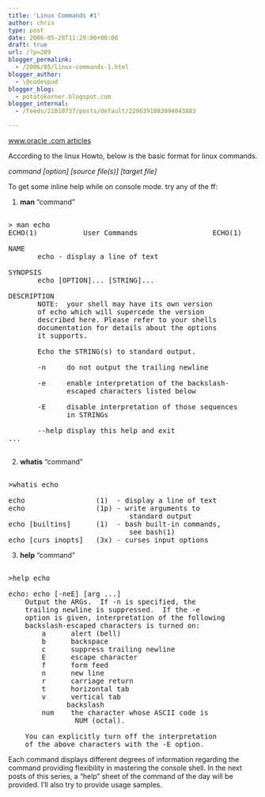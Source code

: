 ```yaml
---
title: 'Linux Commands #1'
author: chris
type: post
date: 2006-05-28T11:29:00+00:00
draft: true
url: /?p=289
blogger_permalink:
  - /2006/05/linux-commands-1.html
blogger_author:
  - \@codespud
blogger_blog:
  - potatokorner.blogspot.com
blogger_internal:
  - /feeds/21010737/posts/default/2296391083094043883

---
```

[www.oracle .com articles][1]

According to the linux Howto, below is the basic format for linux commands.

<span style="font-style:italic;">command [option] [source file(s)] [target file]</span>

To get some inline help while on console mode. try any of the ff:

1) <span style="font-weight:bold;">man</span> &#8220;command&#8221;

<pre><br />> man echo <br />ECHO(1)           User Commands                  ECHO(1)<br /><br />NAME<br />       echo - display a line of text<br /><br />SYNOPSIS<br />       echo [OPTION]... [STRING]...<br /><br />DESCRIPTION<br />       NOTE:  your shell may have its own version <br />       of echo which will supercede the version <br />       described here. Please refer to your shells<br />       documentation for details about the options <br />       it supports.<br /><br />       Echo the STRING(s) to standard output.<br /><br />       -n     do not output the trailing newline<br /><br />       -e     enable interpretation of the backslash-<br />              escaped characters listed below<br /><br />       -E     disable interpretation of those sequences <br />              in STRINGs<br /><br />       --help display this help and exit<br />...<br /><br /></pre>

2) <span style="font-weight:bold;">whatis</span> &#8220;command&#8221;

<pre><br />>whatis echo<br /><br />echo                 (1)  - display a line of text<br />echo                 (1p) - write arguments to <br />                             standard output<br />echo [builtins]      (1)  - bash built-in commands, <br />                             see bash(1)<br />echo [curs_inopts]   (3x) - curses input options<br /></pre>

3) <span style="font-weight:bold;">help</span> &#8220;command&#8221;

<pre><br />>help echo<br /><br />echo: echo [-neE] [arg ...]<br />    Output the ARGs.  If -n is specified, the <br />    trailing newline is suppressed.  If the -e <br />    option is given, interpretation of the following <br />    backslash-escaped characters is turned on:<br />        a      alert (bell)<br />        b      backspace<br />        c      suppress trailing newline<br />        E      escape character<br />        f      form feed<br />        n      new line<br />        r      carriage return<br />        t      horizontal tab<br />        v      vertical tab<br />              backslash<br />        num    the character whose ASCII code is <br />                NUM (octal).<br /><br />    You can explicitly turn off the interpretation <br />    of the above characters with the -E option.<br /></pre>

Each command displays different degrees of information regarding the command providing flexibility in mastering the console shell. In the next posts of this series, a &#8220;help&#8221; sheet of the command of the day will be provided. I&#8217;ll also try to provide usage samples.

 [1]: http://www.oracle.com/technology/pub/articles/calish_file_commands.html